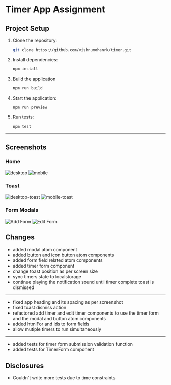 # Timer App Assignment

## **Project Setup**

1. Clone the repository:

   ```bash
   git clone https://github.com/vishnumohanrk/timer.git
   ```

2. Install dependencies:

   ```bash
   npm install
   ```

3. Build the application

   ```bash
   npm run build
   ```

4. Start the application:

   ```bash
   npm run preview
   ```

5. Run tests:
   ```bash
   npm test
   ```

---

## Screenshots

### Home

![desktop](https://github.com/user-attachments/assets/6ba749ed-723f-4a72-a071-27aed8d62583)
![mobile](https://github.com/user-attachments/assets/e4beb6ad-f956-4b0f-9680-6188ff06a48a)

### Toast

![desktop-toast](https://github.com/user-attachments/assets/5706e45d-3e89-4ca8-b2f9-02a949377bf3)
![mobile-toast](https://github.com/user-attachments/assets/31006102-c95f-4ed4-b344-7d00ab530785)

### Form Modals

![Add Form](https://github.com/user-attachments/assets/c6de4b2f-4d77-4a19-ab34-6cce3031abab)
![Edit Form](https://github.com/user-attachments/assets/59512c28-2ab5-424c-a38b-ad59dc6b26c8)

## Changes

- added modal atom component
- added button and icon button atom components
- added form field related atom components
- added timer form component
- change toast position as per screen size
- sync timers state to localstorage
- continue playing the notification sound until timer complete toast is dismissed

---

- fixed app heading and its spacing as per screenshot
- fixed toast dismiss action
- refactored add timer and edit timer components to use the timer form and the modal and button atom components
- added htmlFor and Ids to form fields
- allow mutiple timers to run simultaneously

---

- added tests for timer form submission validation function
- added tests for TimerForm component

## Disclosures

- Couldn't write more tests due to time constraints
